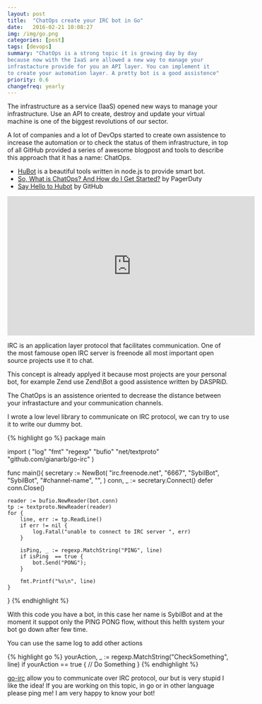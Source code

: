 ```yaml
---
layout: post
title:  "ChatOps create your IRC bot in Go"
date:   2016-02-21 10:08:27
img: /img/go.png
categories: [post]
tags: [devops]
summary: "ChatOps is a strong topic it is growing day by day
because now with the IaaS are allowed a new way to manage your
infrastacture provide for you an API layer. You can implement it
to create your automation layer. A pretty bot is a good assistence"
priority: 0.6
changefreq: yearly
---
```

The infrastructure as a service (IaaS) opened new ways to manage your
infrastructure.
Use an API to create, destroy and update your virtual machine
is one of the biggest revolutions of our sector.

A lot of companies and a lot of DevOps started to create own assistence to
increase the automation or to check the status of them infrastructure, in top of
all GitHub provided a series of awesome blogpost and tools to describe this
approach that it has a name: ChatOps.

* [HuBot](https://hubot.github.com/) is a beautiful tools written in node.js to provide smart bot.
* [So, What is ChatOps? And How do I Get Started?](https://www.pagerduty.com/blog/what-is-chatops/) by PagerDuty
* [Say Hello to Hubot](https://github.com/blog/968-say-hello-to-hubot) by GitHub

<div class="row">
    <div class="col-md-12 text-center">
        <iframe width="560" height="315" src="https://www.youtube.com/embed/IhzxnY7FIvg" frameborder="0" allowfullscreen></iframe>
    </div>
</div>

IRC is an application layer protocol that facilitates communication. One of the
most famouse open IRC server is freenode all most important open source projects
use it to chat.

This concept is already applyed it because most projects are your personal bot,
for example Zend use Zend\Bot a good assistence written by DASPRiD.

The ChatOps is an assistence oriented to decrease the distance between your
infrastacture and your communication channels.

I wrote a low level library to communicate on IRC protocol, we can try to use it to
write our dummy bot.

{% highlight go %}
package main

import (
    "log"
    "fmt"
    "regexp"
    "bufio"
    "net/textproto"
    "github.com/gianarb/go-irc"
)

func main(){
    secretary := NewBot(
        "irc.freenode.net",
        "6667",
        "SybilBot",
        "SybilBot",
        "#channel-name",
        "",
    )
    conn, _ := secretary.Connect()
    defer conn.Close()

    reader := bufio.NewReader(bot.conn)
    tp := textproto.NewReader(reader)
    for {
        line, err := tp.ReadLine()
        if err != nil {
            log.Fatal("unable to connect to IRC server ", err)
        }

        isPing, _ := regexp.MatchString("PING", line)
        if isPing  == true {
            bot.Send("PONG");
        }

        fmt.Printf("%s\n", line)
    }
}
{% endhighlight %}

With this code you have a bot, in this case her name is SybilBot and at the
moment it suppot only the PING PONG flow, without this helth system your bot go
down after few time.

You can use the same log to add other actions

{% highlight go %}
yourAction, _ := regexp.MatchString("CheckSomething", line)
if yourAction  == true {
    // Do Something
}
{% endhighlight %}

[go-irc](https://github.com/gianarb/go-irc) allow you to communicate over IRC protocol, our but is very stupid I
like the idea! If you are working on this topic, in go or in other language
please ping me! I am very happy to know your bot!
